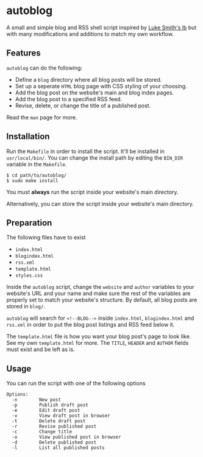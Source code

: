 # autoblog

A small and simple blog and RSS shell script inspired by
[Luke Smith's lb](https://github.com/LukeSmithxyz/lb) but
with many modifications and additions to match my own workflow.

## Features

`autoblog` can do the following:

* Define a `blog` directory where all blog posts will be stored.
* Set up a seperate `HTML` blog page with CSS styling of your choosing.
* Add the blog post on the website's main and blog index pages.
* Add the blog post to a specified RSS feed.
* Revise, delete, or change the title of a published post.

Read the `man` page for more.

## Installation 

Run the `Makefile` in order to install the script. It'll
be installed in `usr/local/bin/`. You can change the install path
by editing the `BIN_DIR` variable in the `Makefile`.

```shell
$ cd path/to/autoblog/
$ sudo make install
```

You must **always** run the script inside your website's
main directory.  

Alternatively, you can store the script inside your website's
main directory.

## Preparation

The following files have to exist
* `index.html`
* `blogindex.html`
* `rss.xml`
* `template.html`
* `styles.css`

Inside the `autoblog` script, change the `website` and `author` variables
to your website's URL and your name and make sure the rest
of the variables are properly set to match your website's
structure. By default, all blog posts are stored in `blog/`.  

`autoblog` will search for `<!--BLOG-->` inside `index.html`,
`blogindex.html` and `rss.xml` in order to put the blog post
listings and RSS feed below it.

The `template.html` file is how you want your blog post's page to look like. See
my own `template.html` for more. The `TITLE`, `HEADER` and `AUTHOR`
fields must exist and be left as is.

## Usage

You can run the script with one of the following
options

```
Options:
  -n        New post
  -p        Publish draft post
  -e        Edit draft post
  -v        View draft post in browser
  -t        Delete draft post
  -r        Revise published post
  -c        Change title
  -o        View published post in browser
  -d        Delete published post
  -l        List all published posts
```
